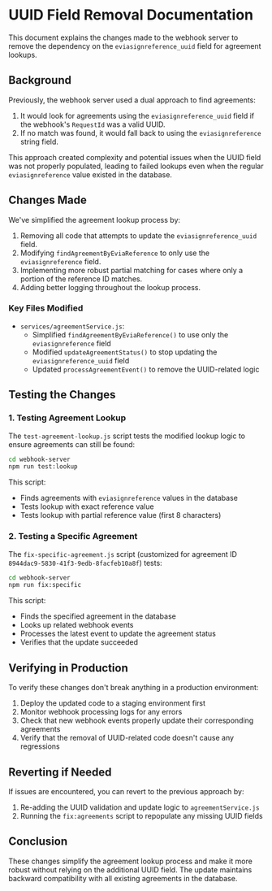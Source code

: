 # UUID Field Removal Documentation

This document explains the changes made to the webhook server to remove the dependency on the `eviasignreference_uuid` field for agreement lookups.

## Background

Previously, the webhook server used a dual approach to find agreements:

1. It would look for agreements using the `eviasignreference_uuid` field if the webhook's `RequestId` was a valid UUID.
2. If no match was found, it would fall back to using the `eviasignreference` string field.

This approach created complexity and potential issues when the UUID field was not properly populated, leading to failed lookups even when the regular `eviasignreference` value existed in the database.

## Changes Made

We've simplified the agreement lookup process by:

1. Removing all code that attempts to update the `eviasignreference_uuid` field.
2. Modifying `findAgreementByEviaReference` to only use the `eviasignreference` field.
3. Implementing more robust partial matching for cases where only a portion of the reference ID matches.
4. Adding better logging throughout the lookup process.

### Key Files Modified

- `services/agreementService.js`:
  - Simplified `findAgreementByEviaReference()` to use only the `eviasignreference` field
  - Modified `updateAgreementStatus()` to stop updating the `eviasignreference_uuid` field
  - Updated `processAgreementEvent()` to remove the UUID-related logic

## Testing the Changes

### 1. Testing Agreement Lookup

The `test-agreement-lookup.js` script tests the modified lookup logic to ensure agreements can still be found:

```bash
cd webhook-server
npm run test:lookup
```

This script:
- Finds agreements with `eviasignreference` values in the database
- Tests lookup with exact reference value
- Tests lookup with partial reference value (first 8 characters)

### 2. Testing a Specific Agreement

The `fix-specific-agreement.js` script (customized for agreement ID `8944dac9-5830-41f3-9edb-8facfeb10a8f`) tests:

```bash
cd webhook-server
npm run fix:specific
```

This script:
- Finds the specified agreement in the database
- Looks up related webhook events
- Processes the latest event to update the agreement status
- Verifies that the update succeeded

## Verifying in Production

To verify these changes don't break anything in a production environment:

1. Deploy the updated code to a staging environment first
2. Monitor webhook processing logs for any errors
3. Check that new webhook events properly update their corresponding agreements
4. Verify that the removal of UUID-related code doesn't cause any regressions

## Reverting if Needed

If issues are encountered, you can revert to the previous approach by:

1. Re-adding the UUID validation and update logic to `agreementService.js`
2. Running the `fix:agreements` script to repopulate any missing UUID fields

## Conclusion

These changes simplify the agreement lookup process and make it more robust without relying on the additional UUID field. The update maintains backward compatibility with all existing agreements in the database. 